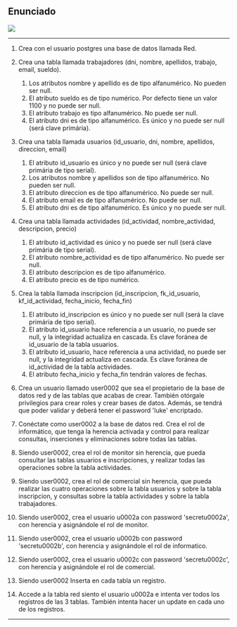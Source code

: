 <h2> Enunciado </h2>
<img src="https://raw.githubusercontent.com/sufigueroa87/dam/main/postgreSQL/creaci%C3%B3n_bases_de_datos_y_permisos/ejercicio_0002/ejercicio_0002.jpg"> 
<hr/>

<div>
<ol>
	<li>
   		<p>
	   		Crea con el usuario postgres una base de datos llamada Red.
   		</p>
   	</li>
	<li>
   		<p> 
	   		Crea una tabla llamada trabajadores (dni, nombre, apellidos, trabajo, email, sueldo).
	   	</p>
	   	<ol>
	   		<li>
   				Los atributos nombre y apellido es de tipo alfanumérico. No pueden ser null.
   			</li>
   			<li>
   				El atributo sueldo es de tipo numérico. Por defecto tiene un valor 1100 y no puede ser null.
   			</li>
   			<li>
   				El atributo trabajo es tipo alfanumérico. No puede ser null.
   			</li>
   			<li>
   				El atributo dni es de tipo alfanumérico. Es único y no puede ser null (será clave primária).
   			</li>
   		</ol>
   	</li>
	<li>
   		<p> 
	   		Crea una tabla llamada usuarios (id_usuario, dni, nombre, apellidos, direccion, email)
   		</p>
	   	<ol>
	   		<li>
   				El atributo id_usuario es único y no puede ser null (será clave primária de tipo serial).
   			</li>
   			<li>
   				Los atributos nombre y apellidos son de tipo alfanumérico. No pueden ser null.
   			</li>
   			<li>
   				El atributo direccion es de tipo alfanumérico. No puede ser null.
   			</li>
   			<li>
   				El atributo email es de tipo alfanumérico. No puede ser null.
   			</li>
  			<li>
   				El atributo dni es de tipo alfanumérico. Es único y no puede ser null.
   			</li>
   		</ol>
   	</li>
	<li>
   		<p> 
	   		Crea una tabla llamada actividades (id_actividad, nombre_actividad, descripcion, precio)	
   		</p>
	   	<ol>
	   		<li>
   				El atributo id_actividad es único y no puede ser null (será clave primária de tipo serial).
   			</li>
   			<li>
   				El atributo nombre_actividad es de tipo alfanumérico. No puede ser null.
   			</li>
   			<li>
   				El atributo descripcion es de tipo alfanumérico.
   			</li>
   			<li>
   				El atributo precio es de tipo numérico.
   			</li>
   		</ol>
   	</li>
	<li>
   		<p> 
	   		Crea la tabla llamada inscripcion (id_inscripcion, fk_id_usuario, kf_id_actividad, fecha_inicio, fecha_fin)
   		</p>
	   	<ol>
	   		<li>
   				El atributo id_inscripcion es único y no puede ser null (será la clave primária de tipo serial).
   			</li>
   			<li>
   				El atributo id_usuario hace referencia a un usuario, no puede ser null, y la integridad actualiza en cascada. Es clave foránea de id_usuario de la tabla usuarios.
   			</li>
   			<li>
   				El atributo id_usuario, hace referencia a una actividad, no puede ser null, y la integridad actualiza en cascada. Es clave foránea de id_actividad de la tabla actividades.
   			</li>
   			<li>
   				El atributo fecha_inicio y fecha_fin tendrán valores de fechas.
   			</li>
   		</ol>
   	</li>
	<li>
   		<p> 
	   		Crea un usuario llamado user0002 que sea el propietario de la base de datos red y de las tablas que acabas de crear. También otórgale privilegios para crear roles y crear bases de datos. Además, se tendrá que poder validar y deberá tener el password 'luke' encriptado.
   		</p>
   	</li>	
	<li>
   		<p> 
	   		Conéctate como user0002 a la base de datos red. Crea el rol de informático, que tenga la herencia activada y control para realizar consultas, inserciones y eliminaciones sobre todas las tablas.
   		</p>
   	</li>
	<li>
   		<p> 
	   		Siendo user0002, crea el rol de monitor sin herencia, que pueda consultar las tablas usuarios e inscripciones, y realizar todas las operaciones sobre la tabla actividades.
   		</p>
   	</li>
	<li>
   		<p> 
	   		Siendo user0002, crea el rol de comercial sin herencia, que pueda realizar las cuatro operaciones sobre la tabla usuarios y sobre la tabla inscripcion, y consultas sobre la tabla actividades y sobre la tabla trabajadores.
   		</p>
   	</li>
	<li>
   		<p> 
	   		Siendo user0002, crea el usuario u0002a con password 'secretu0002a', con herencia y asignándole el rol de monitor.
   		</p>
   	</li>
	<li>
   		<p> 
	   		Siendo user0002, crea el usuario u0002b con password 'secretu0002b', con herencia y asignándole el rol de informatico.
   		</p>
   	</li>
	<li>
   		<p> 
	   		Siendo user0002, crea el usuario u0002c con password 'secretu0002c', con herencia y asignándole el rol de comercial.
   		</p>
   	</li>
   	<li>
   		<p> 
	   		Siendo user0002 Inserta en cada tabla un registro.
   		</p>
   	</li>
   	</li>
   	<li>
   		<p> 
	   		Accede a la tabla red siento el usuario u0002a e intenta ver todos los registros de las 3 tablas. También intenta hacer un update en cada uno de los registros.
   		</p>
   	</li>
</ol>
<hr/>
</div>

